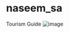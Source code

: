 # naseem_sa
Tourism  Guide
![image](https://user-images.githubusercontent.com/75604506/175794387-4423f216-c45d-405c-926f-8eb7c17098b6.png)
